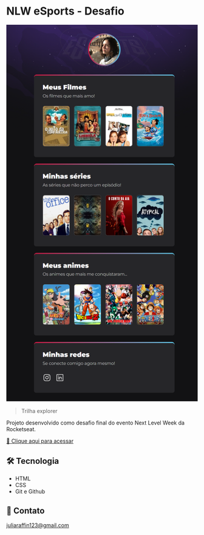 # NLW eSports - Desafio

![preview](./.github/preview.png)

> Trilha explorer

Projeto desenvolvido como desafio final do evento Next Level Week da Rocketseat.

[🔗 Clique aqui para acessar](https://raffinj.github.io/nlw-eSports-desafio/)

## 🛠 Tecnologia 
- HTML
- CSS
- Git e Github

## 💌 Contato

juliaraffin123@gmail.com